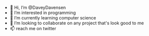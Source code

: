 - 👋 Hi, I’m @DaveyDavensen
- 👀 I’m interested in programming
- 🌱 I’m currently learning computer science
- 💞️ I’m looking to collaborate on any project that's look good to me
- 📫 reach me on twitter

<!---
DaveyDavensen/DaveyDavensen is a ✨ special ✨ repository because its `README.md` (this file) appears on your GitHub profile.
You can click the Preview link to take a look at your changes.
--->

